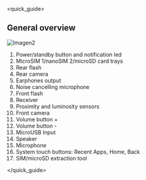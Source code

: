 <quick_guide>
## General overview

![Imagen2](http://static.energysistem.com/images/manuals/39725/56a0a63ce5c76.jpg)

1. Power/standby button and notification led
2. MicroSIM 1/nanoSIM 2/microSD card trays
3. Rear flash
4. Rear camera
5. Earphones output
6. Noise cancelling microphone
7. Front flash
8. Receiver
9. Proximity and luminosity sensors
10. Front camera
11. Volume button +
12. Volume button -
13. MicroUSB Input
14. Speaker
15. Microphone
16. System touch buttons: Recent Apps, Home, Back
17. SIM/microSD extraction tool


</quick_guide>


